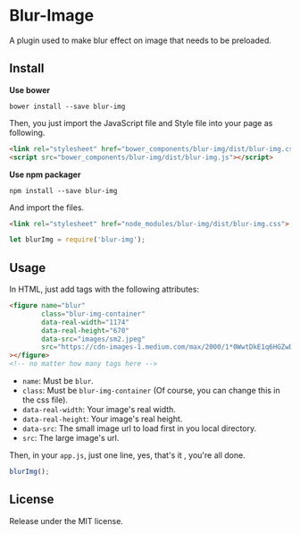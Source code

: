 # Blur-Image
A plugin used to make blur effect on image that needs to be preloaded.

## Install

**Use bower**

``` shell
bower install --save blur-img
```

Then, you just import the JavaScript file and Style file into your page as following.

``` html
<link rel="stylesheet" href="bower_components/blur-img/dist/blur-img.css">
<script src="bower_components/blur-img/dist/blur-img.js"></script>
```

**Use npm packager**

``` shell
npm install --save blur-img
```

And import the files.

``` html
<link rel="stylesheet" href="node_modules/blur-img/dist/blur-img.css">
```

``` javascript
let blurImg = require('blur-img');
```

## Usage

In HTML, just add tags with the following attributes:

``` html
<figure name="blur"
        class="blur-img-container"
        data-real-width="1174"
        data-real-height="670"
        data-src="images/sm2.jpeg"
        src="https://cdn-images-1.medium.com/max/2000/1*0WwtDkE1q6HGZwD6Kn9SuQ.jpeg"
></figure>
<!-- no matter how many tags here -->
```

- `name`: Must be `blur`.
- `class`: Must be `blur-img-container` (Of course, you can change this in the css file).
- `data-real-width`: Your image's real width.
- `data-real-height`: Your image's real height.
- `data-src`: The small image url to load first in you local directory.
- `src`: The large image's url.

Then, in your `app.js`, just one line, yes, that's it , you're all done.

``` javascript
blurImg();
```

## License

Release under the MIT license.